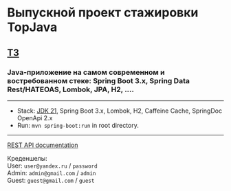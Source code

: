 # Выпускной проект стажировки TopJava
## [ТЗ](https://github.com/JavaOPs/topjava/blob/master/graduation.md)

### Java-приложение на самом современном и востребованном стеке: Spring Boot 3.x, Spring Data Rest/HATEOAS, Lombok, JPA, H2, ....

-------------------------------------------------------------
- Stack: [JDK 21](https://jdk.java.net/21/), Spring Boot 3.x, Lombok, H2, Caffeine Cache, SpringDoc OpenApi 2.x
- Run: `mvn spring-boot:run` in root directory.
-----------------------------------------------------
[REST API documentation](http://localhost:8080/)

Креденшелы:<br>
User:  `user@yandex.ru` / `password`<br>
Admin: `admin@gmail.com` / `admin` <br>
Guest: `guest@gmail.com` / `guest`
